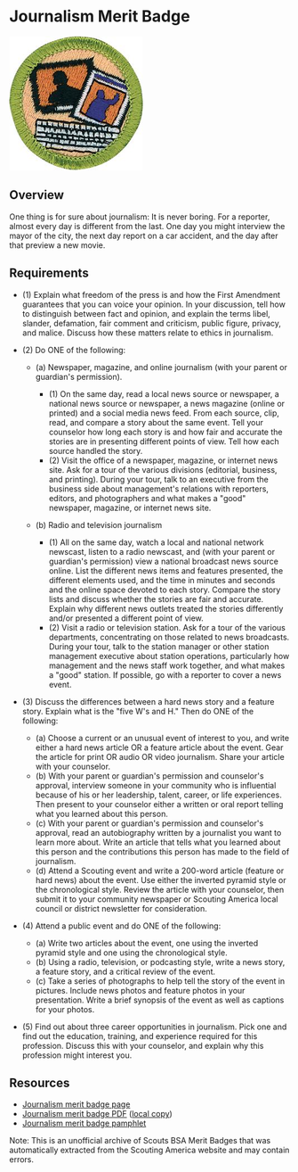 

# Journalism Merit Badge

![Journalism Merit Badge](images/journalism-merit-badge.jpg)

## Overview



One thing is for sure about journalism: It is never boring. For a reporter, almost every day is different from the last. One day you might interview the mayor of the city, the next day report on a car accident, and the day after that preview a new movie.

## Requirements

* (1) Explain what freedom of the press is and how the First Amendment  guarantees that you can voice your opinion. In your discussion, tell how  to distinguish between fact and opinion, and explain the terms libel,  slander, defamation, fair comment and criticism, public figure, privacy,  and malice. Discuss how these matters relate to ethics in journalism.
* (2) Do ONE of the following:
    * (a) Newspaper, magazine, and online journalism (with your parent or guardian's permission).
        * (1) On the same day, read a local news source or newspaper, a national news source or newspaper, a news magazine (online or printed) and a social media news feed. From each source, clip, read, and compare a story about the same event. Tell your counselor how long each story is and how fair and accurate the stories are in presenting different points of view. Tell how each source handled the story.
        * (2) Visit the office of a newspaper, magazine, or internet news site. Ask for a tour of the various divisions (editorial, business, and printing). During your tour, talk to an executive from the business side about management's relations with reporters, editors, and photographers and what makes a "good" newspaper, magazine, or internet news site.


    * (b) Radio and television journalism
        * (1) All on the same day, watch a local and national network newscast, listen to a radio newscast, and (with your parent or guardian's permission) view a national broadcast news source online. List the different news items and features presented, the different elements used, and the time in minutes and seconds and the online space devoted to each story. Compare the story lists and discuss whether the stories are fair and accurate. Explain why different news outlets treated the stories differently and/or presented a different point of view.
        * (2) Visit a radio or television station. Ask for a tour of the various departments, concentrating on those related to news broadcasts. During your tour, talk to the station manager or other station management executive about station operations, particularly how management and the news staff work together, and what makes a "good" station. If possible, go with a reporter to cover a news event.




* (3) Discuss the differences between a hard news story and a feature story. Explain what is the "five W's and H." Then do ONE of the following:
    * (a) Choose a current or an unusual event of interest to you, and write either a hard news article OR a feature article about the event. Gear the article for print OR audio OR video journalism. Share your article with your counselor.
    * (b) With your parent or guardian's permission and counselor's approval, interview someone in your community who is influential because of his or her leadership, talent, career, or life experiences. Then present to your counselor either a written or oral report telling what you learned about this person.
    * (c) With your parent or guardian's permission and counselor's approval, read an autobiography written by a journalist you want to learn more about. Write an article that tells what you learned about this person and the contributions this person has made to the field of journalism.
    * (d) Attend a Scouting event and write a 200-word article (feature or hard news) about the event. Use either the inverted pyramid style or the chronological style. Review the article with your counselor, then submit it to your community newspaper or Scouting America local council or district newsletter for consideration.


* (4) Attend a public event and do ONE of the following:
    * (a) Write two articles about the event, one using the inverted pyramid style and one using the chronological style.
    * (b) Using a radio, television, or podcasting style, write a news story, a feature story, and a critical review of the event.
    * (c) Take a series of photographs to help tell the story of the event in pictures. Include news photos and feature photos in your presentation. Write a brief synopsis of the event as well as captions for your photos.


* (5) Find out about three career opportunities in journalism. Pick one and find out the education, training, and experience required for this profession. Discuss this with your counselor, and explain why this profession might interest you.


## Resources

- [Journalism merit badge page](https://www.scouting.org/merit-badges/journalism/)
- [Journalism merit badge PDF](https://filestore.scouting.org/filestore/Merit_Badge_ReqandRes/Pamphlets/Journalism.pdf) ([local copy](files/journalism-merit-badge.pdf))
- [Journalism merit badge pamphlet](https://www.scoutshop.org/mbp-4c-journalism-629415.html)

Note: This is an unofficial archive of Scouts BSA Merit Badges that was automatically extracted from the Scouting America website and may contain errors.